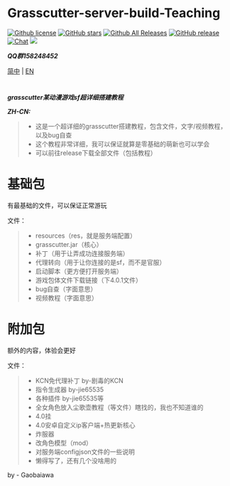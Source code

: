 # Grasscutter-server-build-Teaching

[![Github license](https://img.shields.io/github/license/Gaobaiawa/Grasscutter-server-build-Teaching)](https://github.com/Gaobaiawa/Grasscutter-server-build-Teaching/blob/main/LICENSE) 
 [![GitHub stars](https://img.shields.io/github/stars/Gaobaiawa/Grasscutter-server-build-Teachingl)](https://github.com/Gaobaiawa/Grasscutter-server-build-Teaching/stargazers) 
 [![Github All Releases](https://img.shields.io/github/downloads/Gaobaiawa/Grasscutter-server-build-Teaching/total.svg)](https://github.com/Gaobaiawa/Grasscutter-server-build-Teaching/releases) 
 [![GitHub release](https://img.shields.io/github/v/release/Gaobaiawa/Grasscutter-server-build-Teaching)](https://github.com/Gaobaiawa/Grasscutter-server-build-Teaching/releases/latest)
 [![Chat](https://img.shields.io/badge/Join-QQ%E9%A2%91%E9%81%93-red?logo=tencent-qq&logoColor=red)](http://qm.qq.com/cgi-bin/qm/qr?_wv=1027&k=4YqfSkhATOaWZbjoem110ud1AY6X21LZ&authKey=%2FPi%2FZlO9PheFWbt9fGYsZCapV41CBDMfEXdFjiYWLaW0HntfAsu%2FZdPmubskYX3x&noverify=0&group_code=158248452)
    <a href="https://github.com/Gaobaiawa/Grasscutter-server-build-Teaching/network/members"><img src="https://img.shields.io/github/forks/Gaobaiawa/Grasscutter-server-build-Teaching.svg?color=blue&logo=github"></a>

**_QQ群158248452_**

[简中](README.md) | [EN](README_en-US..md)
# 
**_grasscutter某动漫游戏sf超详细搭建教程_**

**_ZH-CN:_**
> - 这是一个超详细的grasscutter搭建教程，包含文件，文字/视频教程，以及bug自查
> - 这个教程非常详细，我可以保证就算是零基础的萌新也可以学会
> - 可以前往release下载全部文件（包括教程）

# 基础包

有最基础的文件，可以保证正常游玩

文件：
> - resources（res，就是服务端配置）
> - grasscutter.jar（核心）
> - 补丁（用于让弄成功连接服务端）
> - 代理转向（用于让你连接的是sf，而不是官服）
> - 启动脚本（更方便打开服务端）
> - 游戏包体文件下载链接（下4.0.1文件）
> - bug自查（字面意思）
> - 视频教程（字面意思）

# 附加包

额外的内容，体验会更好

文件：
> - KCN免代理补丁 by-剧毒的KCN
> - 指令生成器 by-jie65535
> - 各种插件 by-jie65535等
> - 全女角色放入尘歌壶教程（等文件）瞎找的，我也不知道谁的
> - 4.0挂
> - 4.0安卓自定义ip客户端+热更新核心
> - 炸服器
> - 改角色模型（mod）
> - 对服务端configjson文件的一些说明
> - 懒得写了，还有几个没啥用的

by - Gaobaiawa

